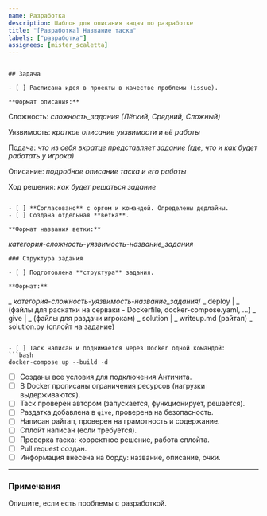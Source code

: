 ```yaml
---
name: Разработка
description: Шаблон для описания задач по разработке
title: "[Разработка] Название таска"
labels: ["разработка"]
assignees: [mister_scaletta]
---
```

```

## Задача

- [ ] Расписана идея в проекты в качестве проблемы (issue).

**Формат описания:**
```
Сложность: *сложность_задания (Лёгкий, Средний, Сложный)*

Уязвимость: *краткое описание уязвимости и её работы*

Подача: *что из себя вкратце представляет задание (где, что и как будет работать у игрока)*

Описание: *подробное описание таска и его работы*

Ход решения: *как будет решаться задание*
```

- [ ] **Согласовано** с оргом и командой. Определены дедлайны.
- [ ] Создана отдельная **ветка**.

**Формат названия ветки:**
```
*категория*-*сложность*-*уязвимость*-*название_задания*
```
### Структура задания

- [ ] Подготовлена **структура** задания.

**Формат:**
```
\_ *категория*-*сложность*-*уязвимость*-*название_задания*/
      \_ deploy
      |   \_ (файлы для раскатки на серваки - Dockerfile, docker-compose.yaml, ...)
      \_ give
      |   \_ (файлы для раздачи игрокам)
      \_ solution
      |   \_ writeup.md (райтап)
          \_ solution.py (сплойт на задание)
```

- [ ] Таск написан и поднимается через Docker одной командой:
```bash
docker-compose up --build -d
```

- [ ] Созданы все условия для подключения Античита.
- [ ] В Docker прописаны ограничения ресурсов (нагрузки выдерживаются).
- [ ] Таск проверен автором (запускается, функционирует, решается).
- [ ] Раздатка добавлена в `give`, проверена на безопасность.
- [ ] Написан райтап, проверен на грамотность и содержание.
- [ ] Сплойт написан (если требуется).
- [ ] Проверка таска: корректное решение, работа сплойта.
- [ ] Pull request создан.
- [ ] Информация внесена на борду: название, описание, очки.

---

### Примечания

Опишите, если есть проблемы с разработкой.
